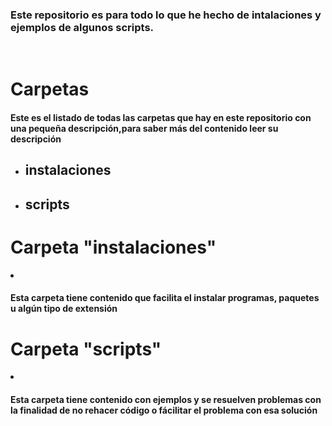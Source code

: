 <p><h3>Este repositorio es para todo lo que he hecho de intalaciones y ejemplos de algunos scripts.</h3><p>
<br>
<p><h1>Carpetas</h1></p>
<p><h4>Este es el listado de todas las carpetas que hay en este repositorio con una pequeña descripción,para saber más del contenido leer su descripción</h4></p>
<ul>
<li><p><h2>instalaciones</h2></p></li>
<li><p><h2>scripts</h2></p></li>
</ul>
<p><h1>Carpeta "instalaciones"</h1></p>
<li><p><h4>Esta carpeta tiene contenido que facilita el instalar programas, paquetes u algún tipo de extensión</h4></p></li>
<p><h1>Carpeta "scripts"</h1></p>
<li><p><h4>Esta carpeta tiene contenido con ejemplos y se resuelven problemas con la finalidad de no rehacer código o fácilitar el problema con esa solución </h4></p></li>
